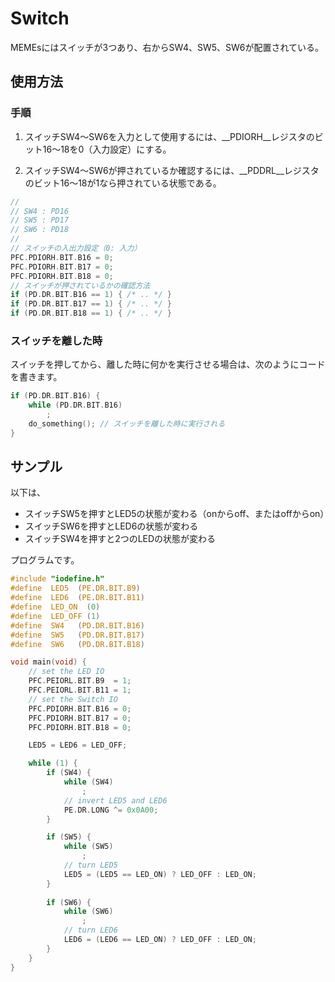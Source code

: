 
Switch
==========

MEMEsにはスイッチが3つあり、右からSW4、SW5、SW6が配置されている。

使用方法
-----------

### 手順

1. スイッチSW4〜SW6を入力として使用するには、__PDIORH__レジスタのビット16〜18を0（入力設定）にする。

2. スイッチSW4〜SW6が押されているか確認するには、__PDDRL__レジスタのビット16〜18が1なら押されている状態である。

~~~ c
// 
// SW4 : PD16
// SW5 : PD17
// SW6 : PD18
// 
// スイッチの入出力設定（0: 入力）
PFC.PDIORH.BIT.B16 = 0;
PFC.PDIORH.BIT.B17 = 0;
PFC.PDIORH.BIT.B18 = 0;
// スイッチが押されているかの確認方法
if (PD.DR.BIT.B16 == 1) { /* .. */ }
if (PD.DR.BIT.B17 == 1) { /* .. */ }
if (PD.DR.BIT.B18 == 1) { /* .. */ }
~~~

### スイッチを離した時

スイッチを押してから、離した時に何かを実行させる場合は、次のようにコードを書きます。

~~~ c
if (PD.DR.BIT.B16) {
	while (PD.DR.BIT.B16)
		;
	do_something(); // スイッチを離した時に実行される
}
~~~


サンプル
----------

以下は、

- スイッチSW5を押すとLED5の状態が変わる（onからoff、またはoffからon）
- スイッチSW6を押すとLED6の状態が変わる
- スイッチSW4を押すと2つのLEDの状態が変わる

プログラムです。

~~~c
#include "iodefine.h"
#define  LED5  (PE.DR.BIT.B9)
#define  LED6  (PE.DR.BIT.B11)
#define  LED_ON  (0)
#define  LED_OFF (1)
#define  SW4   (PD.DR.BIT.B16)
#define  SW5   (PD.DR.BIT.B17)
#define  SW6   (PD.DR.BIT.B18)

void main(void) {
	// set the LED IO
	PFC.PEIORL.BIT.B9  = 1;
	PFC.PEIORL.BIT.B11 = 1;
	// set the Switch IO
	PFC.PDIORH.BIT.B16 = 0;
	PFC.PDIORH.BIT.B17 = 0;
	PFC.PDIORH.BIT.B18 = 0;

	LED5 = LED6 = LED_OFF;

	while (1) {
		if (SW4) {
			while (SW4)
				;
			// invert LED5 and LED6
			PE.DR.LONG ^= 0x0A00;
		}

		if (SW5) {
			while (SW5)
				;
			// turn LED5
			LED5 = (LED5 == LED_ON) ? LED_OFF : LED_ON;
		}
		
		if (SW6) {
			while (SW6)
				;
			// turn LED6
			LED6 = (LED6 == LED_ON) ? LED_OFF : LED_ON;
		}
	}
}
~~~
